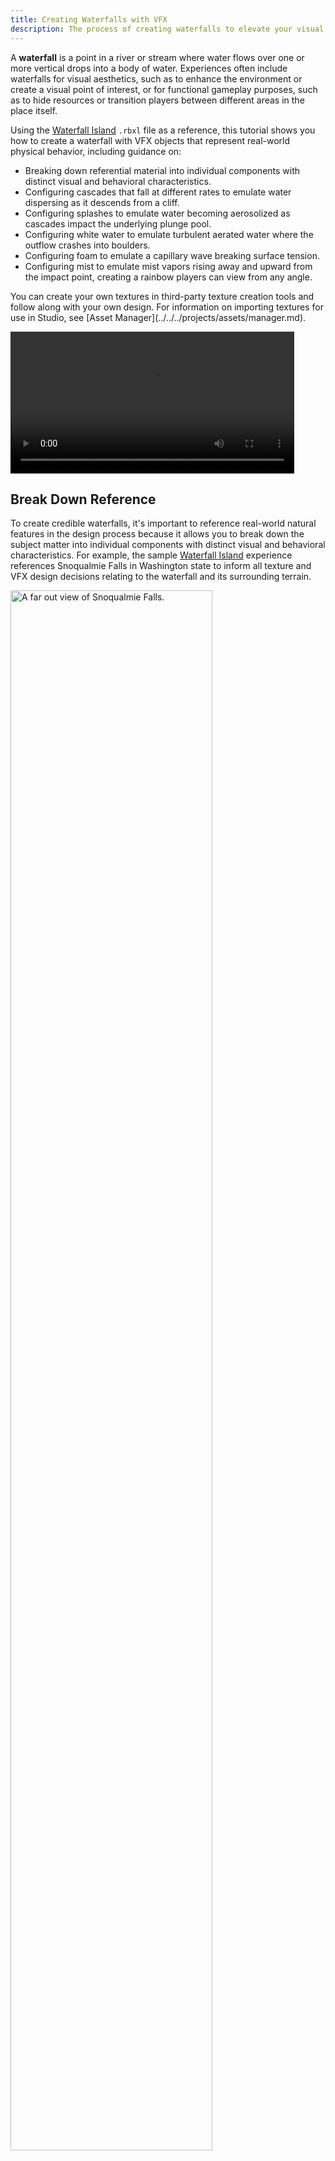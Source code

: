 ```yaml
---
title: Creating Waterfalls with VFX
description: The process of creating waterfalls to elevate your visual and gameplay requirements.
---
```


A **waterfall** is a point in a river or stream where water flows over one or more vertical drops into a body of water. Experiences often include waterfalls for visual aesthetics, such as to enhance the environment or create a visual point of interest, or for functional gameplay purposes, such as to hide resources or transition players between different areas in the place itself.

Using the [Waterfall Island](https://www.roblox.com/games/16454663889/Use-Case-Tutorials-Volcano-Island) `.rbxl` file as a reference, this tutorial shows you how to create a waterfall with VFX objects that represent real-world physical behavior, including guidance on:

- Breaking down referential material into individual components with distinct visual and behavioral characteristics.
- Configuring cascades that fall at different rates to emulate water dispersing as it descends from a cliff.
- Configuring splashes to emulate water becoming aerosolized as cascades impact the underlying plunge pool.
- Configuring white water to emulate turbulent aerated water where the outflow crashes into boulders.
- Configuring foam to emulate a capillary wave breaking surface tension.
- Configuring mist to emulate mist vapors rising away and upward from the impact point, creating a rainbow players can view from any angle.

<Alert severity = 'info'>
You can create your own textures in third-party texture creation tools and follow along with your own design. For information on importing textures for use in Studio, see [Asset Manager](../../../projects/assets/manager.md).
</Alert>

<video controls src="../../../assets/tutorials/creating-waterfalls/Intro.mp4" width="90%"></video>

## Break Down Reference

To create credible waterfalls, it's important to reference real-world natural features in the design process because it allows you to break down the subject matter into individual components with distinct visual and behavioral characteristics. For example, the sample [Waterfall Island](https://www.roblox.com/games/16454663889/Use-Case-Tutorials-Volcano-Island) experience references Snoqualmie Falls in Washington state to inform all texture and VFX design decisions relating to the waterfall and its surrounding terrain.

<img src="../../../assets/tutorials/creating-waterfalls/Falls-NoComponents.png" alt="A far out view of Snoqualmie Falls."  width="80%" />

While a waterfall is a continuous and connected stream of water that involves multiple states of matter with dynamic fluid and air motion, it's useful to break down this complex system into individual components so that you can plan how to utilize different VFX objects to mimic their real-world counterparts. To demonstrate, this tutorial breaks the sample waterfall down into five unique components:

- **Cascades** – The water that descends off the cliff.
- **Splashes** – The water that scatters as cascades collide with the underlying plunge pool.
- **White Water** – The turbulent water that arises as the water source approaches the edge of the cliff.
- **Foam** – The aerated water that scatters horizontally upon the collision of the cascades and the plunge pool.
- **Mist** – The cloud-like water that evaporates in the air as a result of the overall waterfall.

<GridContainer numColumns="2">
  <figure>
    <img src="../../../assets/tutorials/creating-waterfalls/Falls-Components.png" alt="Snoqualmie Falls with all five components highlighted." width="100%"/>
  </figure>
  <figure>
    <img src="../../../assets/tutorials/creating-waterfalls/Sample-Components.png" alt="The sample waterfall with the same five components highlighted to compare the reference image with the final result." width="100%"/>
  </figure>
</GridContainer>

The following sections provide an in-depth analysis of the different design decisions and techniques you can use to recreate each of these waterfall components that make up the main drop in the sample's 3D space. As you review these decisions and experiment with various `Class.Beam` and `Class.ParticleEmitter` properties, you will learn how to utilize VFX to solve the unique environmental requirements for your own experiences.

## Configure Cascades

A **cascade** is the falling water that descends over the edge of cliffs or bluffs into underlying plunge pools. Cascades fall at different rates depending on both their volume of water and the scale of their drop into the plunge pool. For example, the sample's main drop appears to fall more slowly because there is a large volume of water falling over a large distance, but the sample's second drop appears to fall more quickly because a smaller volume of water is falling over a short distance.

<GridContainer numColumns="2">
  <figure>
    <video controls src="../../../assets/tutorials/creating-waterfalls/Cascades-MainDrop.mp4" width="100%"></video>
    <figcaption>Main drop</figcaption>
  </figure>
  <figure>
    <video controls src="../../../assets/tutorials/creating-waterfalls/Cascades-SecondDrop.mp4" width="100%"></video>
    <figcaption>Second drop</figcaption>
  </figure>
</GridContainer>

Furthermore, waterfalls often have layers of cascades that fall at different rates because the water disperses as it descends into the plunge pool. To demonstrate this principle, the sample uses multiple `Class.Beam` objects with seamless textures that render between `Class.Attachment` objects at varying speeds and lengths. In addition to providing the main drop with a more realistic falling behavior, this technique also creates an illusion of parallax to make the cascade seem like it has a sense of depth and volume even though it's only a 2D image.

<GridContainer numColumns="2">
  <figure>
    <video controls src="../../../assets/tutorials/creating-waterfalls/Cascades-MainDrop.mp4" width="100%"></video>
    <figcaption>This waterfall seems natural because the water descends and disperses at various rates.</figcaption>
  </figure>
  <figure>
    <video controls src="../../../assets/tutorials/creating-waterfalls/Cascades-Unnatural.mp4" width="100%"></video>
    <figcaption>This waterfall seems unnatural because the water descends and disperses at the same rate.</figcaption>
  </figure>
</GridContainer>

To recreate the cascades for the main drop in the sample [Waterfall Island](https://www.roblox.com/games/16454663889/Use-Case-Tutorials-Volcano-Island) place file:

1. Create the outflow for the cascading water.
   1. In the **Explorer** window, create a **Folder** in the **Workspace** to contain all outflow objects, then rename the folder **Outflow**.
   1. Insert two **block** parts into the **Outflow** folder, then rename them **OutflowStart** and **OutflowStop**, respectively.
   1. Move **OutflowStart** to where you want the outflow to begin, and move **OutflowStop** to the edge of the cliff.

      <img src="../../../assets/tutorials/creating-waterfalls/Cascades-1C.png" alt="An angled top-down view of the outflow water with two block parts positioned where the outflow texture should render." width="80%" />

   1. Insert an attachment into both **OutflowStart** and **OutflowStop**, then rotate the attachments until the yellow visual aid points upward.

      <img src="../../../assets/tutorials/creating-waterfalls/Cascades-1D.png" alt="An angled top-down view of the outflow water with two block parts that include attachements where the yellow visual aids point upward." width="80%" />

   1. Insert a **Beam** into the **Outflow** folder, then rename it **OutflowWater**.
   1. Assign each part's attachment to **OutflowWater**.

      1. In the **Explorer** window, select **OutflowWater**.
      1. In the **Properties** window,
         1. Set **Attachment0** to the attachment in **OutflowStart**.
         1. Set **Attachment1** to the attachment in **OutflowStop**. The beam renders its default texture between the two attachments.

      <img src="../../../assets/tutorials/creating-waterfalls/Cascades-1F.png" alt="An angled top-down view of the outflow water with two block parts rendering the default beam texture between the attachments." width="80%" />

   1. Customize the beam's visual appearance so it looks like flowing water approaching the edge of the cliff.

      1. In the **Explorer** window, verify **OutflowWater** is still selected.
      1. In the **Properties** window,
         1. Set **Texture** to `rbxassetid://4787437624` to render a new texture that looks like flowing foam.
         1. Set **Width0** to `60` to widen the texture from the axis that it starts to render.
         1. Set **Width1** to `20` to funnel the texture to the cliff's edge.
         1. Set **TextureSpeed** to `0.4` to slow down the flow of the texture.
         1. Set **TextureLength** to `64` to stretch the texture's length.
         1. Set **TextureMode** to **Wrap** to repeat the texture to the amount of the beam's overall length in the 3D world between the attachments divided by its **TextureLength**. This allows the texture to look a lot more realistic to flowing water.
         1. Set **Color** to a color sequence that alternates in color from dark and light blues to white.
            1. Click the **Color** property, then click the ⋯ button. A color sequence pop-up displays.

               <img src="../../../assets/tutorials/creating-waterfalls/Cascades-1G1.png" alt="A close up view of Studio's Properties window with the Color property's ellipsis button highlighted." width="60%" />

               Each triangle on the bottom axis of the color sequence is a **keypoint** that determines the color value of the property at that point of the particle's lifetime.

            1. Set the following time and value properties throughout the color sequence:

               - **Time** = `0`, **RGB Value** = `208, 247, 255`
               - **Time** = `0.135`, **RGB Value** = `146, 235, 255`
               - **Time** = `0.248`, **RGB Value** = `255, 255, 255`
               - **Time** = `0.384`, **RGB Value** = `128, 183, 202`
               - **Time** = `0.757`, **RGB Value** = `166, 213, 248`
               - **Time** = `1`, **RGB Value** = `255, 255, 255`

               <img src="../../../assets/tutorials/creating-waterfalls/Cascades-1G2.png" alt="" width="80%" />

         1. Set **Transparency** to a number sequence that makes the water become more vibrant as it approaches the cliff's edge.
            1. Click the **Transparency** property, then click the ⋯ button. A number sequence pop-up displays. By default, the graph is a straight line and the image remains the same transparency from left to right.

               <img src="../../../assets/tutorials/creating-waterfalls/Cascades-1H1.png" alt="A close up view of the Transparency number sequence graph." width="80%" />

               Each square at the start and end of the number sequence is a **keypoint** that determines the transparency value of the property at that point of the texture from left to right.

            1. Set the following time and value properties throughout the number sequence:

               - **Time** = `0`, **Value** = `1`
               - **Time** = `0.375`, **Value** = `0.725`
               - **Time** = `0.615`, **Value** = `0`
               - **Time** = `0.92`, **Value** = `1`
               - **Time** = `1`, **Value** = `1`

               <img src="../../../assets/tutorials/creating-waterfalls/Cascades-1H2.png" alt="" width="80%" />

         1. Scale each part to ensure the texture covers the width of the outflow pool. The outflow now appears to be flowing toward the edge of the cliff from all angles.

      <video controls src="../../../assets/tutorials/creating-waterfalls/Cascades-1H.mp4" width="90%"></video>

1. Create the fast running cascading water from the main drop.
   1. In the **Explorer** window, create a **Folder** in the **Workspace** to contain all cascading water objects, then rename the folder **Cascades**.
   1. Insert two **block** parts into the **Cascades** folder, then rename them **MainDropStart** and **MainDropStop**, respectively.
   1. Move **MainDropStart** to the edge of the cliff, and move **MainDropStop** to where it's underneath the plunge pool.

      <img src="../../../assets/tutorials/creating-waterfalls/Cascades-2C.png" alt="An angled side view of the cliff with two block parts positioned where the fast running cascade texture should render." width="80%" />

   1. Configure attachments for all cascading water beams from the main drop to use to render their textures.
      1. Insert an attachment into **MainDropStart**, then rotate the attachment until the yellow visual aid points away from the cliff.
      1. Insert an attachment into **MainDropStop**, then rotate the attachment until the yellow visual aid points toward from the cliff.

      <img src="../../../assets/tutorials/creating-waterfalls/Cascades-2D.png" alt="An angled side view of the cliff with two block parts that include attachements. The block part at the top of the cliff includes a yellow visual aid that points away from the cliff, and the block part at the bottom of the cliff includes a yellow visual aid that points toward the cliff." width="80%" />

   1. Insert a **Beam** into the **Cascades** folder, then rename it **FastDrop**.
   1. Assign each part's attachment to **FastDrop**.
      1. In the **Explorer** window, select **FastDrop**.
      1. In the **Properties** window,
         1. Set **Attachment0** to the attachment in **MainDropStart**.
         1. Set **Attachment1** to the attachment in **MainDropStop**. The beam renders its default texture between the two attachments.

      <img src="../../../assets/tutorials/creating-waterfalls/Cascades-2F.png" alt="An angled side view of the cliff with two block parts rendering the default beam texture between the attachments." width="80%" />

   1. Customize the beam's visual appearance so it looks like fast-running cascading water from the main drop.
      1. In the **Explorer** window, verify **FastDrop** is still selected.
      1. In the **Properties** window,
         1. Set **Texture** to `rbxassetid://16808804567` to render a new texture that looks like flowing water.
         1. Set **Width0** to `5` to widen the texture from the axis that it starts to render.
         1. Set **Width1** to `10` to widen the texture as it meets the plunge pool.
         1. Set **CurveSize0** to `10` to curve the texture away from the cliff.
         1. Set **CurveSize1** to `20` to curve the texture into the plunge pool.
         1. Set **TextureSpeed** to `1.3` to make the texture flow quickly.
         1. Set **TextureLength** to `2` to slightly stretch the texture's length.
         1. Set **Color** to a color sequence that alternates in color from dark and light blues to white.
         - **Time** = `0`, **RGB Value** = `208, 247, 255`
         - **Time** = `0.135`, **RGB Value** = `210, 246, 255`
         - **Time** = `0.25`, **RGB Value** = `255, 255, 255`
         - **Time** = `0.384`, **RGB Value** = `163, 187, 202`
         - **Time** = `0.757`, **RGB Value** = `214, 229, 248`
         - **Time** = `1`, **RGB Value** = `255, 255, 255`

         <img src="../../../assets/tutorials/creating-waterfalls/Cascades-2G8.png" alt="" width="80%" />

         1. Set **Transparency** to a number sequence that allows the cascading water to be more vibrant between the attachment points.
         - **Time** = `0`, **Value** = `1`
         - **Time** = `0.115`, **Value** = `0`
         - **Time** = `0.835`, **Value** = `0`
         - **Time** = `0.881`, **Value** = `.994`
         - **Time** = `1`, **Value** = `1`

         <img src="../../../assets/tutorials/creating-waterfalls/Cascades-2G9.png" alt="" width="80%" />

         1. Set **ZOffset** to `2` to offset the texture to be slightly away from the cliff.
         1. Enable **FaceCamera** to ensure the cascading water is visible no matter the angle of the player from the water.

      <video controls src="../../../assets/tutorials/creating-waterfalls/Cascades-2G11.mp4" width="90%"></video>

1. Create the slow running cascading water from the main drop.
   1. Duplicate **FastDrop**, then rename the duplicate beam **SlowDrop**.
   1. Customize the beam's visual appearance so it looks like fast running cascading water from the main drop.
      1. In the **Explorer** window, select **SlowDrop**.
      1. In the **Properties** window,
         1. Set **Width1** to `20` to widen the texture even more as it meets the plunge pool.
         1. Set **TextureLength** to `1.5` to slightly shorten the texture's length.
         1. Set **TextureSpeed** to `1` to make the texture flow less quickly.
         1. Set **ZOffset** to `0` to allow the texture to flow directly from the cliff's edge.

      <video controls src="../../../assets/tutorials/creating-waterfalls/Cascades-3.mp4" width="90%"></video>

1. In the **Explorer** window, select all block parts in the **Outflow** folder, then in the **Properties** window, set **Transparency** to `1` to make the blocks invisible.

      <video controls src="../../../assets/tutorials/creating-waterfalls/Cascades-Final.mp4" width="90%"></video>

## Configure Splashes

When cascades impact the density of the underlying plunge pool, the water propels upward from the impact point to create **splashes**. As this aerosolized water propels upward, it expands and breaks apart from itself to produce droplets that scatter in various directions.

To demonstrate this process, the sample uses two `Class.ParticleEmitter` objects at the base of the main drop. The first particle emitter emits particles that look like dense splashes that represent the weight of the water that begins to propel upward as the cascades impact the plunge pool. The second particle emitter emits particles that look like droplets that represent the water becoming aerosolized.

When you configure these particle emitters to emit both of these particles at the same time but at different rates, the resulting visual effect emulates the real-world physical behavior of splashes. These types of details contribute to the realism of your VFX, and immerse players within the 3D space.

<GridContainer numColumns="2">
  <figure>
    <img src="../../../assets/tutorials/creating-waterfalls/Splashes-Dense.png" alt="The 2D texture that represents heavily aerosolized water before it breaks apart." width="60%"/>
    <figcaption>Dense Texture = rbxassetid://16829556885</figcaption>
  </figure>
  <figure>
    <img src="../../../assets/tutorials/creating-waterfalls/Splashes-Droplets.png" alt="The 2D texture that represents heavily aerosolized water as it breaks apart." width="60%"/>
    <figcaption>Droplets Texture = rbxassetid://17082061238</figcaption>
  </figure>
</GridContainer>

To recreate the splashes at the base of the main drop in the sample [Waterfall Island](https://www.roblox.com/games/16454663889/Use-Case-Tutorials-Volcano-Island)  place file:

1. In the **Explorer** window, create a **Folder** in the **Workspace** to contain all splash objects, then rename the folder **Splashes**.
1. Insert a **block** part into **Splashes**, then rename it **MainDropSplashes**.
1. Position and scale **MainDropSplashes** to the full surface area where the cascade impacts the plunge pool.

      <img src="../../../assets/tutorials/creating-waterfalls/Splashes-3.png" alt="A close up view of the bottom of the cliff with a block part positioned at the point where the cascades impact the plunge pool." width="80%" />

1. Create the dense splash where the main drop's cascading water impacts the plunge pool.
   1. Insert a **ParticleEmitter** into **MainDropSplashes**, then rename the emitter **SplashDense**.
   1. Select **SplashDense**, then in the **Properties** window,
      1. Set **Texture** to `rbxassetid://16829556885` to render particles that look like dense splashes.
      1. Set **Color** to a color sequence that starts blue then turns white.
      - **Time** = `0`, **RGB Value** = `189, 246, 255`
      - **Time** = `1`, **RGB Value** = `255, 255, 255`

      <img src="../../../assets/tutorials/creating-waterfalls/Splashes-4B2.png" alt="" width="80%" />

      1. Set **Size** to a number sequence that steadily increases in size with a window of variation.
      - **Time** = `0`, **Value** = `1.81`, **Envelope** = `0.562`
      - **Time** = `1`, **Value** = `5.75`, **Envelope** = `1.31`

      <img src="../../../assets/tutorials/creating-waterfalls/Splashes-4B3.png" alt="" width="80%" />

      1. Set **Transparency** to a number sequence in which particles start as transparent, turn opaque, then become transparent again across their lifetime with a large window of variation.
      - **Time** = `0`, **Value** = `1`, **Envelope** = `0`
      - **Time** = `0.5`, **Value** = `0.181`, **Envelope** = `0.181`
      - **Time** = `1`, **Value** = `1`, **Envelope** = `0`

      <img src="../../../assets/tutorials/creating-waterfalls/Splashes-4B4.png" alt=""  width="80%" />

      1. Set **Lifetime** to `0.25, 0.35` to randomly set each particle's lifetime between 250 and 350 milliseconds.
      1. Set **Rate** to `30` to emit 30 particles per second.
      1. Set **Rotation** to `-45, 45` to randomly orient each particle between -45 and 45 degrees per second.
      1. Set **RotSpeed** to `-40, 40` to randomly emit each particle between -45 and 40 degrees per second.
      1. Set **Speed** to `20, 35` to randomly emit each particle between 20 and 35 studs per second.
      1. Set **SpreadAngle** to `50, 50` to emit particles in an angle along the X and Z axis.
      1. Set **Acceleration** to `0, -40, 0` to simulate gravity and pull particles downward.
      1. Set **LightEmission** to `0.5` to brighten the particles.
      1. Set **LightInfluence** to `0.1` to significantly reduce how much the environmental light affects the color of particles.

      <video controls src="../../../assets/tutorials/creating-waterfalls/Splashes-4.mp4" width="90%"></video>

1. Create the droplets where the main drop's cascading water impacts the plunge pool.
   1. Duplicate **SplashDense**, then rename it **SplashDroplets**.
   1. Select **SplashDroplets**, then in the **Properties** window,
      1. Set **Texture** to `rbxassetid://17082061238` to render particles that look like droplets.
      1. Set **Size** to a number sequence that rapidly increases in size with a window of variation.
      - **Time** = `0`, **Value** = `1.81`, **Envelope** = `0.562`
      - **Time** = `1`, **Value** = `8.69`, **Envelope** = `1.31`

      <img src="../../../assets/tutorials/creating-waterfalls/Splashes-5B2.png" alt="" width="80%" />

      1. Set **Transparency** to a number sequence in which particles start as transparent, rapidly turn opaque, then slowly start to become transparent again near the middle of their lifetime.
      - **Time** = `0`, **Value** = `1`, **Envelope** = `0`
      - **Time** = `0.104`, **Value** = `0.0625`, **Envelope** = `0.0625`
      - **Time** = `0.429`, **Value** = `0.0562`, **Envelope** = `0.0562`
      - **Time** = `1`, **Value** = `1`, **Envelope** = `0`

      <img src="../../../assets/tutorials/creating-waterfalls/Splashes-5B3.png" alt="" width="80%" />

      1. Set **Lifetime** to `0.15, 0.6` to randomly set each particle's lifetime between 150 and 600 milliseconds.
      1. Set **Rate** to `20` to emit 20 particles per second.

      <video controls src="../../../assets/tutorials/creating-waterfalls/Splashes-5.mp4" width="90%"></video>

1. In the **Explorer** window, select all block parts in the **Splashes** folder, then in the **Properties** window, set **Transparency** to `1` to make the blocks invisible.

      <video controls src="../../../assets/tutorials/creating-waterfalls/Splashes-Final.mp4" width="90%"></video>

## Configure White Water

**White water** arises as the water source becomes more turbulent as it gains velocity when approaching its descent and colliding with objects in its path. This results in aerated, webby water that appears white due to more air bubbles in the water source.

To mimic this process, the sample uses two `Class.ParticleEmitter` objects that emit particles that look like heavily aerated splashes where the outflow crashes into the boulders at the edge of the cliff. The emitter doesn't use built in lighting, and instead prioritizes white and gray hues with various falling rates to demonstrate the quantity of air in the water.

<GridContainer numColumns="2">
  <figure>
    <img src="../../../assets/tutorials/creating-waterfalls/Splashes-WhiteWater.png" alt="The 2D texture that represents heavily aerosolized water as it crashes into boulders." width="60%"/>
    <figcaption>White Water Texture = rbxassetid://16808075391</figcaption>
  </figure>
  <figure>
  </figure>
</GridContainer>

To recreate the white water where the outflow collides with the cliff's boulders in the sample [Waterfall Island](https://www.roblox.com/games/16454663889/Use-Case-Tutorials-Volcano-Island) place file:

1. In the **Explorer** window, create a **Folder** in the **Workspace** to contain all white water objects, then rename the folder **WhiteWater**.
1. Insert a **block** part into **WhiteWater**, then rename it **MainDropWW**.
1. Position and scale **MainDropWW** to the full surface area where the outflow begins to flow over the cliff.

      <img src="../../../assets/tutorials/creating-waterfalls/WW-3.png" alt="A angled side view of the top of the cliff with a block part positioned at the point where outflow begins to flow over the cliff." width="80%" />

1. Create the less turbulent white water where the main outflow collides with the surrounding boulders.

   1. Insert a **ParticleEmitter** into **MainDropWW**, then rename the emitter **GentleWW**.
   1. Select **GentleWW**, then in the **Properties** window,
      1. Set **Texture** to `rbxassetid://16808075391` to render particles that look like webby splashes.
      1. Set **Color** to a color sequence that starts blue then turns white.
      - **Time** = `0`, **RGB Value** = `189, 246, 255`
      - **Time** = `1`, **RGB Value** = `255, 255, 255`

      <img src="../../../assets/tutorials/creating-waterfalls/Splashes-4B2.png" alt="" width="80%" />

      1. Set **Size** to a number sequence that steadily increases in size with a window of variation.
      - **Time** = `0`, **Value** = `1.13`, **Envelope** = `0.562`
      - **Time** = `1`, **Value** = `5.56`, **Envelope** = `0.563`

      <img src="../../../assets/tutorials/creating-waterfalls/WW-4A3.png" alt="" width="80%" />

      1. Set **Transparency** to a number sequence in which particles start as transparent, turn about halfway opaque, then have slight peaks to become transparent again across their lifetime.
      - **Time** = `0`, **Value** = `1`, **Envelope** = `0`
      - **Time** = `0.143`, **Value** = `0.462`, **Envelope** = `0.0625`
      - **Time** = `0.336`, **Value** = `0.462`, **Envelope** = `0.0562`
      - **Time** = `0.622`, **Value** = `0.788`, **Envelope** = `0.0538`
      - **Time** = `1`, **Value** = `1`, **Envelope** = `0`

      <img src="../../../assets/tutorials/creating-waterfalls/WW-4A4.png" alt="" width="80%" />

      1. Set **ZOffset** to `2` to offset the texture to be slightly away from the cliff.
      1. Set **Lifetime** to `1.25, 1.5` to randomly set each particle's lifetime between 1250 and 1500 milliseconds.
      1. Set **Rate** to `12` to emit 12 particles per second.
      1. Set **Rotation** to `-45, 45` to randomly orient each particle between -45 and 45 degrees per second.
      1. Set **RotSpeed** to `-40, 40` to randomly emit each particle between -45 and 40 degrees per second.
      1. Set **Speed** to `15, 18` to randomly emit each particle between 20 and 35 studs per second.
      1. Set **SpreadAngle** to `5, 5` to emit particles in a small angle along the X and Z axis.
      1. Set **Acceleration** to `0, -35, 0` to simulate gravity and pull particles downward.
      1. Set **Drag** to `0.25` to have particles lose their speed with exponential decay.
      1. Set **LightEmission** to `0.6` to brighten the particles.
      1. Set **LightInfluence** to `0.1` to significantly reduce how much the environmental light affects the color of particles.

      <video controls src="../../../assets/tutorials/creating-waterfalls/WW-4.mp4" width="90%"></video>

1. Create the more turbulent white water where the main outflow collides with the surrounding boulders.
   1. Duplicate **GentleWW**, then rename it **TurbulentWW**.
   1. Select **TurbulentWW**, then in the **Properties** window,
      1. Set **Size** to a number sequence that subtly increases in size with a window of variation.
      - **Time** = `0`, **Value** = `1.6`, **Envelope** = `0.562`
      - **Time** = `1`, **Value** = `2.63`, **Envelope** = `0.563`

      <img src="../../../assets/tutorials/creating-waterfalls/WW-5B1.png" alt="" width="80%" />

      1. Set **Transparency** to a number sequence in which particles start as transparent, turn opaque, then become transparent again near the middle of their lifetime.
      - **Time** = `0`, **Value** = `1`, **Envelope** = `0`
      - **Time** = `0.156`, **Value** = `0.0437`, **Envelope** = `0.0437`
      - **Time** = `0.55`, **Value** = `0.075`, **Envelope** = `0.0252`
      - **Time** = `1`, **Value** = `1`, **Envelope** = `0`

      <img src="../../../assets/tutorials/creating-waterfalls/WW-5B2.png" alt="" width="80%" />

      1. Set **Lifetime** to `0.25, 0.5` to randomly set each particle's lifetime between 250 and 500 milliseconds.
      1. Set **Rate** to `20` to emit 20 particles per second.
      1. Set **Speed** to `5, 6` to randomly emit each particle between 5 and 6 studs per second.
      1. Set **Acceleration** to `0, -15, 0` to simulate gravity and pull particles downward.

      <video controls src="../../../assets/tutorials/creating-waterfalls/WW-5.mp4" width="90%"></video>

1. In the **Explorer** window, select all block parts in the **WhiteWater** folder, then in the **Properties** window, set **Transparency** to `1` to make the blocks invisible.

      <video controls src="../../../assets/tutorials/creating-waterfalls/WW-5.mp4" width="90%"></video>

## Configure Foam

Unlike splashes that propel upward as cascades impact the plunge pool, **foam** is aerated water that ripples outward from the base of the impact point. Similar to splashes, foam expands and breaks apart from itself into web-like droplets as it becomes aerosolized.

To mimic this effect, the sample uses a `Class.ParticleEmitter` object to emit particles that look like foam ripples, and it emits them slowly parallel to the plunge pool. This allows the particle to emulate the visual and behavioral effect of a capillary wave breaking the surface tension of the underlying pool of water.

<GridContainer numColumns="2">
  <figure>
    <img src="../../../assets/tutorials/creating-waterfalls/Foam-Texture.png" alt="The 2D texture that represents the aerosolized water that ripples away from where the cascades impacts the plunge pool." width="60%"/>
    <figcaption>Foam Ripples Texture = rbxassetid://16811365086</figcaption>
  </figure>
  <figure>
  </figure>
</GridContainer>

To recreate the foam at the base of the main drop in the sample [Waterfall Island](https://www.roblox.com/games/16454663889/Use-Case-Tutorials-Volcano-Island) place file:

1. In the **Explorer** window, create a **Folder** in the **Workspace** to contain all foam objects, then rename the folder **Foam**.
1. Insert a **block** part into **Foam**, then rename it **MainDropFoam**.
1. Position and scale **MainDropFoam** to the full surface area where the densest part of the main cascade impacts the plunge pool.

      <img src="../../../assets/tutorials/creating-waterfalls/Foam-2B.png" alt="A angled side view of the bottom of the cliff with a block part positioned at the point where the cascades impact the plunge pool." width="80%" />

1. Insert a **ParticleEmitter** into **MainDropFoam**, then rename the emitter **FoamRipples**.
1. In the **Explorer** window, select **FoamRipples**, then in the **Properties** window,
   1. Set **Texture** to `rbxassetid://16811365086` to render particles that look like foam ripples.
   1. Set **Orientation** to **VelocityPerpendicular** to emit particles perpendicular to the direction of their movement.
   1. Set **Transparency** to a number sequence in which particles start as transparent, rapidly become opaque, then quickly become transparent toward the end of their lifetime.
      - **Time** = `0`, **Value** = `1`, **Envelope** = `0`
      - **Time** = `0.143`, **Value** = `0.119`, **Envelope** = `0.1`
      - **Time** = `0.664`, **Value** = `0.125`, **Envelope** = `0.112`
      - **Time** = `1`, **Value** = `1`, **Envelope** = `0`

      <img src="../../../assets/tutorials/creating-waterfalls/Foam-2D4.png" alt="" width="80%" />

   1. Set **Lifetime** to `0.5, 0.7` to randomly set each particle's lifetime between 500 and 700 milliseconds.
   1. Set **Rate** to `5` to emit 5 particles per second.
   1. Set **Rotation** to `0, 360` to randomly orient each particle in a circle from the emission point.
   1. Set **RotSpeed** to `-15, 15` to randomly emit each particle between -15 and 15 degrees per second.
   1. Set **Speed** to `0, .01` to randomly emit each particle between 0 and .01 studs per second.
   1. Set **LightEmission** to `0.25` to subtly brighten the particles.
   1. Set **LightInfluence** to `0` to prevent the environmental light from affecting the color of particles.

1. In the **Command Bar**, input the following string to increase each particle's size from 5 to 20 studs across their lifetime with a small window of variation:

   ``` lua
   workspace.Foam.MainDropFoam.FoamRipples.Size = NumberSequence.new{NumberSequenceKeypoint.new(0,5,0), NumberSequenceKeypoint.new(1,20,5)}
   ```

      <video controls src="../../../assets/tutorials/creating-waterfalls/Foam-2.mp4" width="90%"></video>

1. In the **Explorer** window, select all block parts in the **Foam** folder, then in the **Properties** window, set **Transparency** to `1` to make the blocks invisible.

      <video controls src="../../../assets/tutorials/creating-waterfalls/Foam-Final.mp4" width="90%"></video>

## Configure Mist

As cascades make impact with the plunge pool, some of the water evaporates and condenses in the cool, humid air to create **mist**. Mist vapors don't catch lighting in the same way that hard surfaces do; instead, they reflect light in often unexpected ways to appear bright within the overall environment until they completely evaporate.

The sample emulates this process by using two `Class.ParticleEmitter` objects at the base of the drop. The first particle emitter energetically emits particles away from the impact point and cliff, and the second emits particles that slowly rise toward the sky. Both particle emitter's particles are bright at the start of their lifetime, and slowly become transparent toward the end of their lifetime as they evaporate.

Similar to the real-world, the mist evaporation process allows a rainbow to form as light reflects off of the small water droplets, which the sample also emulates with a `Class.ParticleEmitter` object that emits rainbow particles with a short lifespan. These particles face the camera no matter the player's angle from the waterfall to produce an optical illusion of light catching on the vapor itself.

<GridContainer numColumns="2">
  <figure>
    <img src="../../../assets/tutorials/creating-waterfalls/Mist-Texture.png" alt="The 2D texture that represents the mist." width="60%"/>
    <figcaption>Mist Texture = rbxassetid://16830667309</figcaption>
  </figure>
  <figure>
    <img src="../../../assets/tutorials/creating-waterfalls/Rainbow-Texture.png" alt="The 2D texture that represents the rainbow." width="60%"/>
    <figcaption>Rainbow Texture = rbxassetid://16828911033</figcaption>
  </figure>
</GridContainer>

To recreate the mist that moves outward and upward from the base of the main drop in the sample [Waterfall Island](https://www.roblox.com/games/16454663889/Use-Case-Tutorials-Volcano-Island) place file:

1. In the **Explorer** window, create a **Folder** in the **Workspace** to contain all mist related objects, then rename the folder **Mist**.
1. Create the mist that radiates away from the cascade's impact on the plunge pool.
   1. Insert a **block** part into **Mist**, then rename it **BaseMist**.
   1. Position, orient, and scale **BaseMist** to face away from the densest part of the location where the main cascade impacts the plunge pool.

      <img src="../../../assets/tutorials/creating-waterfalls/Mist-2B.png" alt="A angled side view of the bottom of the cliff with a block part positioned at the point where the cascades impact the plunge pool. The block part is slightly angled so the top face faces away from the cliff." width="80%" />

   1. Insert a **ParticleEmitter** into **BaseMist**, then rename the emitter **Mist**.
   1. Select **Mist**, then in the **Properties** window,
      1. Set **Texture** to `rbxassetid://16830667309` to render particles that look like thick mist.
      1. Set **Color** to a color sequence that starts blue then turns white.
      - **Time** = `0`, **RGB Value** = `171, 244, 255`
      - **Time** = `0.339`, **RGB Value** = `251, 254, 255`
      - **Time** = `1`, **RGB Value** = `255, 255, 255`

      <img src="../../../assets/tutorials/creating-waterfalls/Mist-2D2.png" alt="" width="80%" />

      1. Set **Size** to a number sequence that steadily increases in size.
      - **Time** = `0`, **Value** = `8`, **Envelope** = `0`
      - **Time** = `1`, **Value** = `10`, **Envelope** = `0`

      <img src="../../../assets/tutorials/creating-waterfalls/Mist-2D3.png" alt="" width="80%" />

      1. Set **Transparency** to a number sequence in which particles start as transparent, quickly turn slightly opaque, then rapidly become transparent again across their lifetime.
      - **Time** = `0`, **Value** = `1`, **Envelope** = `0`
      - **Time** = `0.0971`, **Value** = `0.8`, **Envelope** = `0.0625`
      - **Time** = `1`, **Value** = `1`, **Envelope** = `0`

      <img src="../../../assets/tutorials/creating-waterfalls/Mist-2D4.png" alt="" width="80%" />

      1. Set **ZOffset** to `2` to offset the texture to be slightly away from the plunge pool.
      1. Set **Lifetime** to `0.5, 1` to randomly set each particle's lifetime between 500 and 100 milliseconds.
      1. Set **Rate** to `20` to emit 20 particles per second.
      1. Set **Rotation** to `-360, 360` to randomly orient each particle in a circle.
      1. Set **RotSpeed** to `-50, 50` to randomly emit each particle between -50 and 50 degrees per second.
      1. Set **Speed** to `35, 50` to randomly emit each particle between 35 and 50 studs per second.
      1. Set **SpreadAngle** to `25, 25` to emit particles in a small angle along the X and Z axis.
      1. Set **Acceleration** to `-10, -25, -10` to simulate the impact of the splash exploding outward from the plunge pool.
      1. Set **Drag** to `1.5` to have particles lose their speed with exponential decay.

      <video controls src="../../../assets/tutorials/creating-waterfalls/Mist-2.mp4" width="90%"></video>

1. Create the mist that rises upward from the plunge pool.
   1. Duplicate **BaseMist**, then rename it **RiseMist**.
   1. Orient **RiseMist** so that the top of the part that emits particles faces toward the sky.
   1. Select its child particle emitter, then in the **Properties** window,
      1. Set **Lifetime** to `4` to set each particle's lifetime to 4 seconds.
      1. Set **Rate** to `3` to emit 3 particles per second.
      1. Set **RotSpeed** to `-10, 10` to randomly emit each particle between -10 and 10 degrees per second.
      1. Set **Speed** to `25` to emit each particle 25 studs per second.
      1. Set **Acceleration** to `0, 0, 0` to remove the previous simulation.
      1. Set **Drag** to `1` to have particles lose their speed with exponential decay.
   1. In the **Command Bar**, input the following string to increase each particle's size from 20 to 20 studs across their lifetime with a small window of variation:

   ``` lua
   workspace.Mist.RiseMist.Mist.Size = NumberSequence.new{NumberSequenceKeypoint.new(0,20,1), NumberSequenceKeypoint.new(1,25,5)}
   ```

      <video controls src="../../../assets/tutorials/creating-waterfalls/Mist-3.mp4" width="90%"></video>

1. Create the rainbow.
   1. Insert a **block** part into **Mist**, then rename it **RainbowPart**.
   1. Position **RainbowPart** slightly above the other block parts.

      <img src="../../../assets/tutorials/creating-waterfalls/Rainbow-4B.png" alt="" width="80%" />

   1. Insert a **ParticleEmitter** into **Rainbow**, then rename the emitter **Rainbow**.
   1. Select **Rainbow**, then in the **Properties** window,
      1. Set **Texture** to `rbxassetid://16828911033` to render particles that look like a faint rainbow.
      1. Set **Size** to `25` to render large particles.
      1. Set **Transparency** to a number sequence in which particles start as transparent, turn slightly opaque, then become transparent again across their lifetime.
      - Time = `0`, Value = `1`, Envelope = `0`
      - Time = `0.497`, Value = `0.363`, Envelope = `0.05`
      - Time = `1`, Value = `1`, Envelope = `0`

      <img src="../../../assets/tutorials/creating-waterfalls/Rainbow-4D.png" alt="" width="80%" />

      1. Set **Lifetime** to `2, 4` to randomly set each particle's lifetime between 200 and 400 milliseconds.
      1. Set **Rate** to `0.25` to emit a particle every 4 seconds.
      1. Set **Rotation** to `-20` to orient each particle to a slight degree.
      1. Set **Speed** to `0` to emit each particle 0 studs per second.
      1. Set **Drag** to `1` to have particles lose their speed with exponential decay.

      <video controls src="../../../assets/tutorials/creating-waterfalls/Mist-4.mp4" width="90%"></video>

1. In the **Explorer** window, select all block parts in the **Mist** folder, then in the **Properties** window, set **Transparency** to `1` to make the blocks invisible.

      <video controls src="../../../assets/tutorials/creating-waterfalls/Mist-Final.mp4" width="90%"></video>
